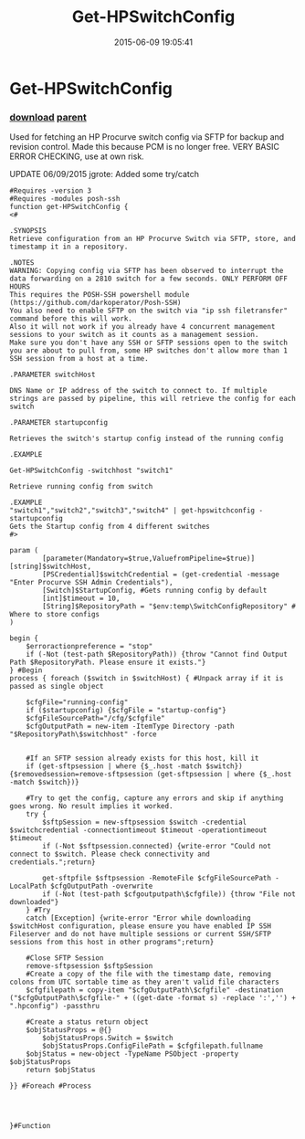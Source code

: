 ﻿---
pid:            5888
parent:         5887
children:       
poster:         JGrote
title:          Get-HPSwitchConfig
date:           2015-06-09 19:05:41
description:    Used for fetching an HP Procurve switch config via SFTP for backup and revision control. Made this because PCM is no longer free. VERY BASIC ERROR CHECKING, use at own risk.

UPDATE 06/09/2015 jgrote: Added some try/catch
format:         posh
---

# Get-HPSwitchConfig

### [download](5888.ps1) [parent](5887.md) 

Used for fetching an HP Procurve switch config via SFTP for backup and revision control. Made this because PCM is no longer free. VERY BASIC ERROR CHECKING, use at own risk.

UPDATE 06/09/2015 jgrote: Added some try/catch

```posh
#Requires -version 3 
#Requires -modules posh-ssh
function get-HPSwitchConfig {
<#

.SYNOPSIS
Retrieve configuration from an HP Procurve Switch via SFTP, store, and timestamp it in a repository.

.NOTES
WARNING: Copying config via SFTP has been observed to interrupt the data forwarding on a 2810 switch for a few seconds. ONLY PERFORM OFF HOURS
This requires the POSH-SSH powershell module (https://github.com/darkoperator/Posh-SSH) 
You also need to enable SFTP on the switch via "ip ssh filetransfer" command before this will work.
Also it will not work if you already have 4 concurrent management sessions to your switch as it counts as a management session.
Make sure you don't have any SSH or SFTP sessions open to the switch you are about to pull from, some HP switches don't allow more than 1 SSH session from a host at a time.

.PARAMETER switchHost

DNS Name or IP address of the switch to connect to. If multiple strings are passed by pipeline, this will retrieve the config for each switch

.PARAMETER startupconfig

Retrieves the switch's startup config instead of the running config

.EXAMPLE 

Get-HPSwitchConfig -switchhost "switch1"

Retrieve running config from switch

.EXAMPLE 
"switch1","switch2","switch3","switch4" | get-hpswitchconfig -startupconfig
Gets the Startup config from 4 different switches
#>

param (
        [parameter(Mandatory=$true,ValuefromPipeline=$true)][string]$switchHost,
        [PSCredential]$switchCredential = (get-credential -message "Enter Procurve SSH Admin Credentials"),
        [Switch]$StartupConfig, #Gets running config by default
        [int]$timeout = 10,
        [String]$RepositoryPath = "$env:temp\SwitchConfigRepository" # Where to store configs
)

begin {
    $erroractionpreference = "stop"
    if (-Not (test-path $RepositoryPath)) {throw "Cannot find Output Path $RepositoryPath. Please ensure it exists."}
} #Begin
process { foreach ($switch in $switchHost) { #Unpack array if it is passed as single object

    $cfgFile="running-config"
    if ($startupconfig) {$cfgFile = "startup-config"}
    $cfgFileSourcePath="/cfg/$cfgfile"
    $cfgOutputPath = new-item -ItemType Directory -path "$RepositoryPath\$switchhost" -force


    #If an SFTP session already exists for this host, kill it
    if (get-sftpsession | where {$_.host -match $switch}) {$removedsession=remove-sftpsession (get-sftpsession | where {$_.host -match $switch})}

    #Try to get the config, capture any errors and skip if anything goes wrong. No result implies it worked.
    try {
        $sftpSession = new-sftpsession $switch -credential $switchcredential -connectiontimeout $timeout -operationtimeout $timeout 
        if (-Not $sftpsession.connected) {write-error "Could not connect to $switch. Please check connectivity and credentials.";return}

        get-sftpfile $sftpsession -RemoteFile $cfgFileSourcePath -LocalPath $cfgOutputPath -overwrite 
        if (-Not (test-path $cfgoutputpath\$cfgfile)) {throw "File not downloaded"}
    } #Try
    catch [Exception] {write-error "Error while downloading $switchHost configuration, please ensure you have enabled IP SSH Fileserver and do not have multiple sessions or current SSH/SFTP sessions from this host in other programs";return}
    
    #Close SFTP Session
    remove-sftpsession $sftpSession
    #Create a copy of the file with the timestamp date, removing colons from UTC sortable time as they aren't valid file characters
    $cfgfilepath = copy-item "$cfgOutputPath\$cfgfile" -destination ("$cfgOutputPath\$cfgfile-" + ((get-date -format s) -replace ':','') + ".hpconfig") -passthru

    #Create a status return object
    $objStatusProps = @{}
        $objStatusProps.Switch = $switch
        $objStatusProps.ConfigFilePath = $cfgfilepath.fullname
    $objStatus = new-object -TypeName PSObject -property $objStatusProps
    return $objStatus

}} #Foreach #Process




}#Function
```
